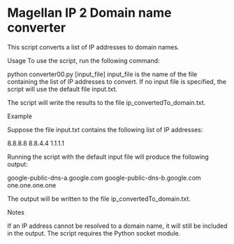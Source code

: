 # Magellan IP 2 Domain name converter

This script converts a list of IP addresses to domain names.

Usage
To use the script, run the following command:

python converter00.py [input_file]
input_file is the name of the file containing the list of IP addresses to convert. If no input file is specified, the script will use the default file input.txt.

The script will write the results to the file ip_convertedTo_domain.txt.

Example

Suppose the file input.txt contains the following list of IP addresses:

  8.8.8.8
  8.8.4.4
  1.1.1.1

Running the script with the default input file will produce the following output:

  google-public-dns-a.google.com
  google-public-dns-b.google.com
  one.one.one.one

The output will be written to the file ip_convertedTo_domain.txt.

Notes

If an IP address cannot be resolved to a domain name, it will still be included in the output.
The script requires the Python socket module.
